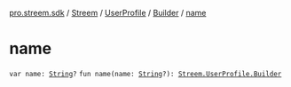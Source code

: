 [pro.streem.sdk](../../../index.md) / [Streem](../../index.md) / [UserProfile](../index.md) / [Builder](index.md) / [name](./name.md)

# name

`var name: `[`String`](https://kotlinlang.org/api/latest/jvm/stdlib/kotlin/-string/index.html)`?`
`fun name(name: `[`String`](https://kotlinlang.org/api/latest/jvm/stdlib/kotlin/-string/index.html)`?): `[`Streem.UserProfile.Builder`](index.md)